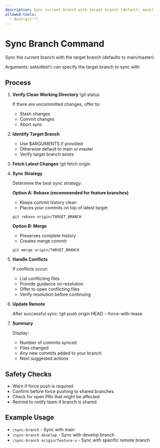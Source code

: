 ```yaml
---
description: Sync current branch with target branch (default: main)
allowed-tools:
  - Bash(git:*)
---
```


# Sync Branch Command

Sync the current branch with the target branch (defaults to main/master).

Arguments: `$ARGUMENTS` can specify the target branch to sync with

## Process

1. **Verify Clean Working Directory**
   !git status

   If there are uncommitted changes, offer to:
   - Stash changes
   - Commit changes
   - Abort sync

2. **Identify Target Branch**
   - Use $ARGUMENTS if provided
   - Otherwise default to main or master
   - Verify target branch exists

3. **Fetch Latest Changes**
   !git fetch origin

4. **Sync Strategy**

   Determine the best sync strategy:

   **Option A: Rebase (recommended for feature branches)**
   - Keeps commit history clean
   - Places your commits on top of latest target
   ```
   git rebase origin/TARGET_BRANCH
   ```

   **Option B: Merge**
   - Preserves complete history
   - Creates merge commit
   ```
   git merge origin/TARGET_BRANCH
   ```

5. **Handle Conflicts**

   If conflicts occur:
   - List conflicting files
   - Provide guidance on resolution
   - Offer to open conflicting files
   - Verify resolution before continuing

6. **Update Remote**

   After successful sync:
   !git push origin HEAD --force-with-lease

7. **Summary**

   Display:
   - Number of commits synced
   - Files changed
   - Any new commits added to your branch
   - Next suggested actions

## Safety Checks

- Warn if force push is required
- Confirm before force pushing to shared branches
- Check for open PRs that might be affected
- Remind to notify team if branch is shared

## Example Usage

- `/sync-branch` - Sync with main
- `/sync-branch develop` - Sync with develop branch
- `/sync-branch origin/feature-x` - Sync with specific remote branch
